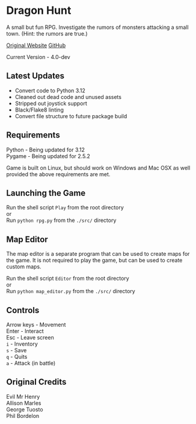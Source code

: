 # Dragon Hunt

A small but fun RPG. Investigate the rumors of monsters attacking a small town. (Hint: the rumors are true.)

[Original Website](https://emhsoft.com/dh.html)
[GitHub](https://github.com/RPINerd/dragon_hunt)

Current Version - 4.0-dev

## Latest Updates

- Convert code to Python 3.12
- Cleaned out dead code and unused assets
- Stripped out joystick support
- Black/Flake8 linting
- Convert file structure to future package build

## Requirements

Python - Being updated for 3.12  
Pygame - Being updated for 2.5.2

Game is built on Linux, but should work on Windows and Mac OSX as well provided the above requirements are met.

## Launching the Game

Run the shell script `Play` from the root directory  
or  
Run `python rpg.py` from the `./src/` directory

## Map Editor

The map editor is a separate program that can be used to create maps for the game. It is not required to play the game, but can be used to create custom maps.

Run the shell script `Editor` from the root directory  
or  
Run `python map_editor.py` from the `./src/` directory

## Controls

Arrow keys  - Movement  
Enter       - Interact  
Esc         - Leave screen  
`i`         - Inventory  
`s`         - Save  
`q`         - Quits  
`a`         - Attack (in battle)

## Original Credits

Evil Mr Henry  
Allison Marles  
George Tuosto  
Phil Bordelon
